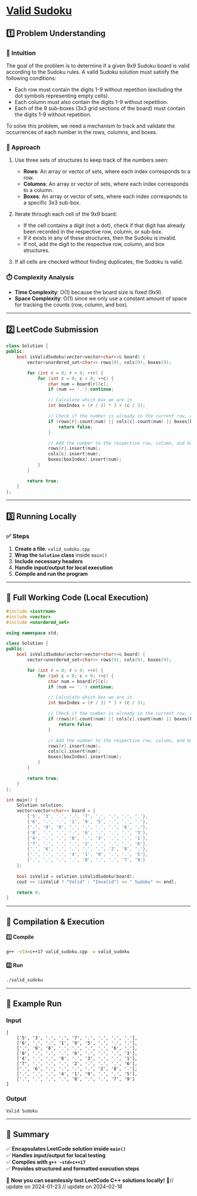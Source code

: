 # **[Valid Sudoku](https://leetcode.com/problems/valid-sudoku/description/)**  

## **1️⃣ Problem Understanding**  
### **📌 Intuition**  
The goal of the problem is to determine if a given 9x9 Sudoku board is valid according to the Sudoku rules. A valid Sudoku solution must satisfy the following conditions:
- Each row must contain the digits 1-9 without repetition (excluding the dot symbols representing empty cells).
- Each column must also contain the digits 1-9 without repetition.
- Each of the 9 sub-boxes (3x3 grid sections of the board) must contain the digits 1-9 without repetition.

To solve this problem, we need a mechanism to track and validate the occurrences of each number in the rows, columns, and boxes.

### **🚀 Approach**  
1. Use three sets of structures to keep track of the numbers seen:
   - **Rows**: An array or vector of sets, where each index corresponds to a row.
   - **Columns**: An array or vector of sets, where each index corresponds to a column.
   - **Boxes**: An array or vector of sets, where each index corresponds to a specific 3x3 sub-box.
   
2. Iterate through each cell of the 9x9 board:
   - If the cell contains a digit (not a dot), check if that digit has already been recorded in the respective row, column, or sub-box.
   - If it exists in any of these structures, then the Sudoku is invalid.
   - If not, add the digit to the respective row, column, and box structures.
   
3. If all cells are checked without finding duplicates, the Sudoku is valid.

### **⏱️ Complexity Analysis**  
- **Time Complexity**: O(1) because the board size is fixed (9x9).
- **Space Complexity**: O(1) since we only use a constant amount of space for tracking the counts (row, column, and box).

---

## **2️⃣ LeetCode Submission**  
```cpp
class Solution {
public:
    bool isValidSudoku(vector<vector<char>>& board) {
        vector<unordered_set<char>> rows(9), cols(9), boxes(9);

        for (int r = 0; r < 9; ++r) {
            for (int c = 0; c < 9; ++c) {
                char num = board[r][c];
                if (num == '.') continue;

                // Calculate which box we are in
                int boxIndex = (r / 3) * 3 + (c / 3);

                // Check if the number is already in the current row, column or box
                if (rows[r].count(num) || cols[c].count(num) || boxes[boxIndex].count(num)) {
                    return false;
                }

                // Add the number to the respective row, column, and box
                rows[r].insert(num);
                cols[c].insert(num);
                boxes[boxIndex].insert(num);
            }
        }

        return true;
    }
};
```  

---

## **3️⃣ Running Locally**  
### **✅ Steps**  
1. **Create a file**: `valid_sudoku.cpp`  
2. **Wrap the `Solution` class** inside `main()`  
3. **Include necessary headers**  
4. **Handle input/output for local execution**  
5. **Compile and run the program**  

---  

## **📝 Full Working Code (Local Execution)**  
```cpp
#include <iostream>
#include <vector>
#include <unordered_set>

using namespace std;

class Solution {
public:
    bool isValidSudoku(vector<vector<char>>& board) {
        vector<unordered_set<char>> rows(9), cols(9), boxes(9);

        for (int r = 0; r < 9; ++r) {
            for (int c = 0; c < 9; ++c) {
                char num = board[r][c];
                if (num == '.') continue;

                // Calculate which box we are in
                int boxIndex = (r / 3) * 3 + (c / 3);

                // Check if the number is already in the current row, column or box
                if (rows[r].count(num) || cols[c].count(num) || boxes[boxIndex].count(num)) {
                    return false;
                }

                // Add the number to the respective row, column, and box
                rows[r].insert(num);
                cols[c].insert(num);
                boxes[boxIndex].insert(num);
            }
        }

        return true;
    }
};

int main() {
    Solution solution;
    vector<vector<char>> board = {
        {'5', '3', '.', '.', '7', '.', '.', '.', '.'},
        {'6', '.', '.', '1', '9', '5', '.', '.', '.'},
        {'.', '9', '8', '.', '.', '.', '.', '6', '.'},
        {'8', '.', '.', '.', '6', '.', '.', '.', '3'},
        {'4', '.', '.', '8', '.', '3', '.', '.', '1'},
        {'7', '.', '.', '.', '2', '.', '.', '.', '6'},
        {'.', '6', '.', '.', '.', '.', '2', '8', '.'},
        {'.', '.', '.', '4', '1', '9', '.', '.', '5'},
        {'.', '.', '.', '.', '8', '.', '.', '7', '9'}
    };
    
    bool isValid = solution.isValidSudoku(board);
    cout << (isValid ? "Valid" : "Invalid") << " Sudoku" << endl;

    return 0;
}
```  

---  

## **🔧 Compilation & Execution**  
#### **1️⃣ Compile**  
```bash
g++ -std=c++17 valid_sudoku.cpp -o valid_sudoku
```  

#### **2️⃣ Run**  
```bash
./valid_sudoku
```  

---  

## **🎯 Example Run**  
### **Input**  
```
[
    ['5', '3', '.', '.', '7', '.', '.', '.', '.'],
    ['6', '.', '.', '1', '9', '5', '.', '.', '.'],
    ['.', '9', '8', '.', '.', '.', '.', '6', '.'],
    ['8', '.', '.', '.', '6', '.', '.', '.', '3'],
    ['4', '.', '.', '8', '.', '3', '.', '.', '1'],
    ['7', '.', '.', '.', '2', '.', '.', '.', '6'],
    ['.', '6', '.', '.', '.', '.', '2', '8', '.'],
    ['.', '.', '.', '4', '1', '9', '.', '.', '5'],
    ['.', '.', '.', '.', '8', '.', '.', '7', '9']
]
```  
### **Output**  
```
Valid Sudoku
```  

---  

## **📌 Summary**  
✅ **Encapsulates LeetCode solution inside `main()`**  
✅ **Handles input/output for local testing**  
✅ **Compiles with `g++ -std=c++17`**  
✅ **Provides structured and formatted execution steps**  

🚀 **Now you can seamlessly test LeetCode C++ solutions locally!** 🚀// update on 2024-01-23
// update on 2024-02-18
